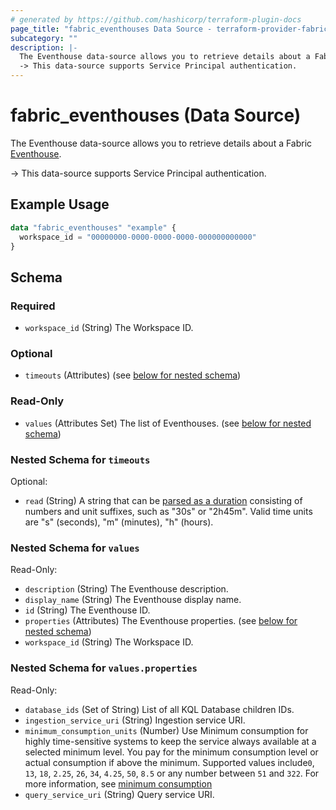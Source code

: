 ```yaml
---
# generated by https://github.com/hashicorp/terraform-plugin-docs
page_title: "fabric_eventhouses Data Source - terraform-provider-fabric"
subcategory: ""
description: |-
  The Eventhouse data-source allows you to retrieve details about a Fabric Eventhouse https://learn.microsoft.com/fabric/real-time-intelligence/eventhouse.
  -> This data-source supports Service Principal authentication.
---
```


# fabric_eventhouses (Data Source)

The Eventhouse data-source allows you to retrieve details about a Fabric [Eventhouse](https://learn.microsoft.com/fabric/real-time-intelligence/eventhouse).

-> This data-source supports Service Principal authentication.

## Example Usage

```terraform
data "fabric_eventhouses" "example" {
  workspace_id = "00000000-0000-0000-0000-000000000000"
}
```

<!-- schema generated by tfplugindocs -->
## Schema

### Required

- `workspace_id` (String) The Workspace ID.

### Optional

- `timeouts` (Attributes) (see [below for nested schema](#nestedatt--timeouts))

### Read-Only

- `values` (Attributes Set) The list of Eventhouses. (see [below for nested schema](#nestedatt--values))

<a id="nestedatt--timeouts"></a>

### Nested Schema for `timeouts`

Optional:

- `read` (String) A string that can be [parsed as a duration](https://pkg.go.dev/time#ParseDuration) consisting of numbers and unit suffixes, such as "30s" or "2h45m". Valid time units are "s" (seconds), "m" (minutes), "h" (hours).

<a id="nestedatt--values"></a>

### Nested Schema for `values`

Read-Only:

- `description` (String) The Eventhouse description.
- `display_name` (String) The Eventhouse display name.
- `id` (String) The Eventhouse ID.
- `properties` (Attributes) The Eventhouse properties. (see [below for nested schema](#nestedatt--values--properties))
- `workspace_id` (String) The Workspace ID.

<a id="nestedatt--values--properties"></a>

### Nested Schema for `values.properties`

Read-Only:

- `database_ids` (Set of String) List of all KQL Database children IDs.
- `ingestion_service_uri` (String) Ingestion service URI.
- `minimum_consumption_units` (Number) Use Minimum consumption for highly time-sensitive systems to keep the service always available at a selected minimum level. You pay for the minimum consumption level or actual consumption if above the minimum. Supported values include`0`, `13`, `18`, `2.25`, `26`, `34`, `4.25`, `50`, `8.5` or any number between `51` and `322`. For more information, see [minimum consumption](https://learn.microsoft.com/fabric/real-time-intelligence/eventhouse#minimum-consumption)
- `query_service_uri` (String) Query service URI.
